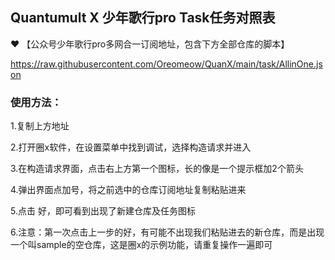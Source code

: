 ## Quantumult X 少年歌行pro  Task任务对照表



❤ 【公众号少年歌行pro多网合一订阅地址，包含下方全部仓库的脚本】 

https://raw.githubusercontent.com/Oreomeow/QuanX/main/task/AllinOne.json


### 使用方法：

  1.复制上方地址

  2.打开圈x软件，在设置菜单中找到调试，选择构造请求并进入<br>

  3.在构造请求界面，点击右上方第一个图标，长的像是一个提示框加2个箭头<br>

  4.弹出界面点加号，将之前选中的仓库订阅地址复制粘贴进来<br>

  5.点击 好，即可看到出现了新建仓库及任务图标<br>
  
  6.注意：第一次点击上一步的好，有可能不出现我们粘贴进去的新仓库，而是出现一个叫sample的空仓库，这是圈x的示例功能，请重复操作一遍即可
